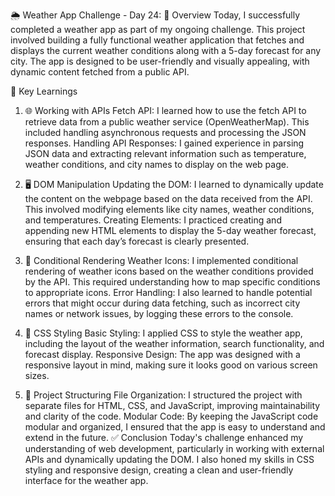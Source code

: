 🌦️ Weather App Challenge - Day 24:
📝 Overview
Today, I successfully completed a weather app as part of my ongoing challenge. This project involved building a fully functional weather application that fetches and displays the current weather conditions along with a 5-day forecast for any city. The app is designed to be user-friendly and visually appealing, with dynamic content fetched from a public API.

🔑 Key Learnings
1. 🌐 Working with APIs
Fetch API: I learned how to use the fetch API to retrieve data from a public weather service (OpenWeatherMap). This included handling asynchronous requests and processing the JSON responses.
Handling API Responses: I gained experience in parsing JSON data and extracting relevant information such as temperature, weather conditions, and city names to display on the web page.

2. 🖥️ DOM Manipulation
Updating the DOM: I learned to dynamically update the content on the webpage based on the data received from the API. This involved modifying elements like city names, weather conditions, and temperatures.
Creating Elements: I practiced creating and appending new HTML elements to display the 5-day weather forecast, ensuring that each day’s forecast is clearly presented.

3. 🔄 Conditional Rendering
Weather Icons: I implemented conditional rendering of weather icons based on the weather conditions provided by the API. This required understanding how to map specific conditions to appropriate icons.
Error Handling: I also learned to handle potential errors that might occur during data fetching, such as incorrect city names or network issues, by logging these errors to the console.

4. 🎨 CSS Styling
Basic Styling: I applied CSS to style the weather app, including the layout of the weather information, search functionality, and forecast display.
Responsive Design: The app was designed with a responsive layout in mind, making sure it looks good on various screen sizes.

5. 📁 Project Structuring
File Organization: I structured the project with separate files for HTML, CSS, and JavaScript, improving maintainability and clarity of the code.
Modular Code: By keeping the JavaScript code modular and organized, I ensured that the app is easy to understand and extend in the future.
✅ Conclusion
Today's challenge enhanced my understanding of web development, particularly in working with external APIs and dynamically updating the DOM. I also honed my skills in CSS styling and responsive design, creating a clean and user-friendly interface for the weather app.

